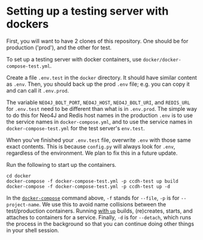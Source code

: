 # Setting up a testing server with dockers
First, you will want to have 2 clones of this repository. One should be for production ('prod'), and the other for test.

To set up a testing server with docker containers, use `docker/docker-compose-test.yml`. 

Create a file `.env.test` in the `docker` directory. It should have similar content as `.env`. Then, you should back up
the prod `.env` file; e.g. you can copy it and can call it `.env.prod`.

The variable `NEO4J_BOLT_PORT`, `NEO4J_HOST`, `NEO4J_BOLT_URI`, and `REDIS_URL` for `.env.test` need to be different 
than what is in `.env.prod`. The simple way to do this for Neo4J and Redis host names in the production `.env` is to use
the service names in `docker-compose.yml`, and to use the service names in `docker-compose-test.yml` for the test 
server's `env.test`.

When you've finished your `.env.test` file, overwrite `.env` with those same exact contents. This is because `config.py`
will always look for `.env`, regardless of the environment. We plan to fix this in a future update.

Run the following to start up the containers.

```
cd docker
docker-compose -f docker-compose-test.yml -p ccdh-test up build
docker-compose -f docker-compose-test.yml -p ccdh-test up -d
```

In the [`docker-compose`](https://docs.docker.com/compose/) command above, `-f` stands for `--file`, `-p` is 
for `--project-name`. We use this to avoid name collisions between the test/production containers. Running 
[with `up`](https://docs.docker.com/compose/reference/up/) builds, (re)creates, starts, and attaches to containers for 
a service. Finally, `-d` is for `--detach`, which runs the process in the background so that you can continue doing 
other things in your shell session.
